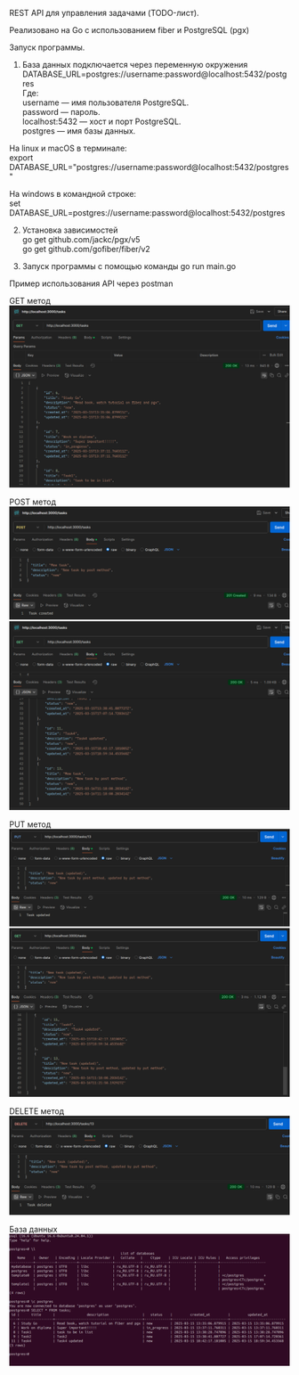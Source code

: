 REST API для управления задачами (TODO-лист).  

Реализовано на Go с использованием fiber и PostgreSQL (pgx)  


Запуск программы.  

1. База данных подключается через переменную окружения  
DATABASE_URL=postgres://username:password@localhost:5432/postgres  
Где:  
    username — имя пользователя PostgreSQL.  
    password — пароль.  
    localhost:5432 — хост и порт PostgreSQL.  
    postgres — имя базы данных.  

На linux и macOS в терминале:  
export DATABASE_URL="postgres://username:password@localhost:5432/postgres"  

На windows в командной строке:  
set DATABASE_URL=postgres://username:password@localhost:5432/postgres  

2. Установка зависимостей  
    go get github.com/jackc/pgx/v5  
    go get github.com/gofiber/fiber/v2

3. Запуск программы с помощью команды
    go run main.go



Пример использования API через postman

GET метод
![GET](screenshots/get-method.png)

POST метод
![POST](screenshots/post-method.png)
![POST](screenshots/result_of_post-method.png)

PUT метод
![PUT](screenshots/put-method.png)
![PUT](screenshots/result_of_put-method.png)

DELETE метод
![POST](screenshots/delete-method.png)

База данных
![DB](screenshots/db.png)